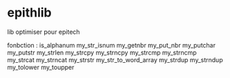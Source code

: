 # epithlib
lib optimiser pour epitech

fonbction :
is_alphanum
my_str_isnum
my_getnbr
my_put_nbr
my_putchar
my_putstr
my_strlen
my_strcpy
my_strncpy
my_strcmp
my_strncmp
my_strcat
my_strncat
my_strstr
my_str_to_word_array
my_strdup
my_strndup
my_tolower
my_toupper